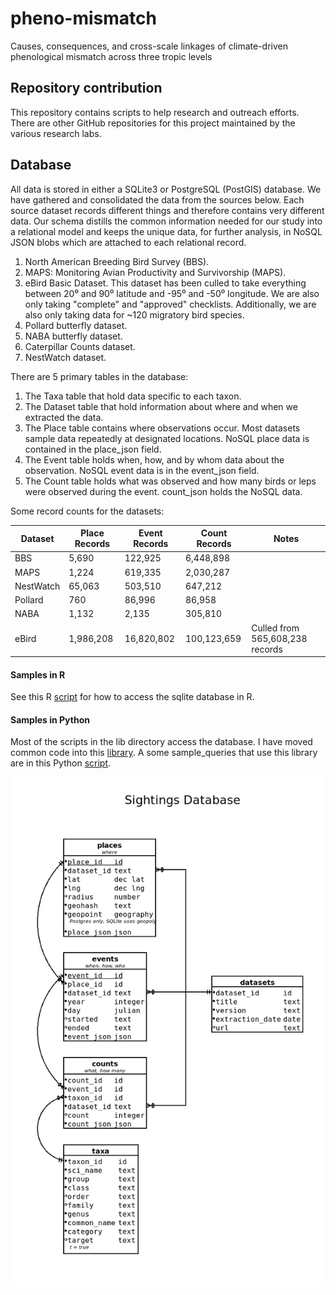 # pheno-mismatch
Causes, consequences, and cross-scale linkages of climate-driven phenological mismatch across three tropic levels

## Repository contribution
This repository contains scripts to help research and outreach efforts. There are other GitHub repositories for this project maintained by the various research labs.

## Database
All data is stored in either a SQLite3 or PostgreSQL (PostGIS) database. We have gathered and consolidated the data from the sources below. Each source dataset records different things and therefore contains very different data. Our schema distills the common information needed for our study into a relational model and keeps the unique data, for further analysis, in NoSQL JSON blobs which are attached to each relational record.

1. North American Breeding Bird Survey (BBS).
1. MAPS: Monitoring Avian Productivity and Survivorship (MAPS).
1. eBird Basic Dataset. This dataset has been culled to take everything between 20⁰ and 90⁰ latitude and -95⁰ and -50⁰ longitude. We are also only taking "complete" and "approved" checklists. Additionally, we are also only taking data for ~120 migratory bird species.
1. Pollard butterfly dataset.
1. NABA butterfly dataset.
1. Caterpillar Counts dataset.
1. NestWatch dataset.

There are 5 primary tables in the database:
1. The Taxa table that hold data specific to each taxon.
1. The Dataset table that hold information about where and when we extracted the data.
1. The Place table contains where observations occur. Most datasets sample data repeatedly at designated locations. NoSQL place data is contained in the place_json field.
1. The Event table holds when, how, and by whom data about the observation. NoSQL event data is in the event_json field.
1. The Count table holds what was observed and how many birds or leps were observed during the event. count_json holds the NoSQL data.

Some record counts for the datasets:

Dataset   | Place Records | Event Records | Count Records | Notes
--------- | ------------- | ------------- | ------------- | -----
BBS       |        5,690  |       122,925 |     6,448,898 |
MAPS      |        1,224  |       619,335 |     2,030,287 |
NestWatch |       65,063  |      503,510  |       647,212 |
Pollard   |          760  |        86,996 |        86,958 |
NABA      |        1,132  |         2,135 |       305,810 |
eBird     |    1,986,208  |    16,820,802 |   100,123,659 | Culled from 565,608,238 records

#### Samples in R
See this R [script](R/example_sql.R) for how to access the sqlite database in R.

#### Samples in Python
Most of the scripts in the lib directory access the database. I have moved common code into this [library](src/lib/db.py). A some sample_queries that use this library are in this Python [script](src/example_sql.py).

![Output image](docs/schema/schema_1.png "Database Schema")
